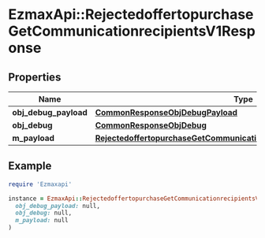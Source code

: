 # EzmaxApi::RejectedoffertopurchaseGetCommunicationrecipientsV1Response

## Properties

| Name | Type | Description | Notes |
| ---- | ---- | ----------- | ----- |
| **obj_debug_payload** | [**CommonResponseObjDebugPayload**](CommonResponseObjDebugPayload.md) |  |  |
| **obj_debug** | [**CommonResponseObjDebug**](CommonResponseObjDebug.md) |  | [optional] |
| **m_payload** | [**RejectedoffertopurchaseGetCommunicationrecipientsV1ResponseMPayload**](RejectedoffertopurchaseGetCommunicationrecipientsV1ResponseMPayload.md) |  |  |

## Example

```ruby
require 'Ezmaxapi'

instance = EzmaxApi::RejectedoffertopurchaseGetCommunicationrecipientsV1Response.new(
  obj_debug_payload: null,
  obj_debug: null,
  m_payload: null
)
```

